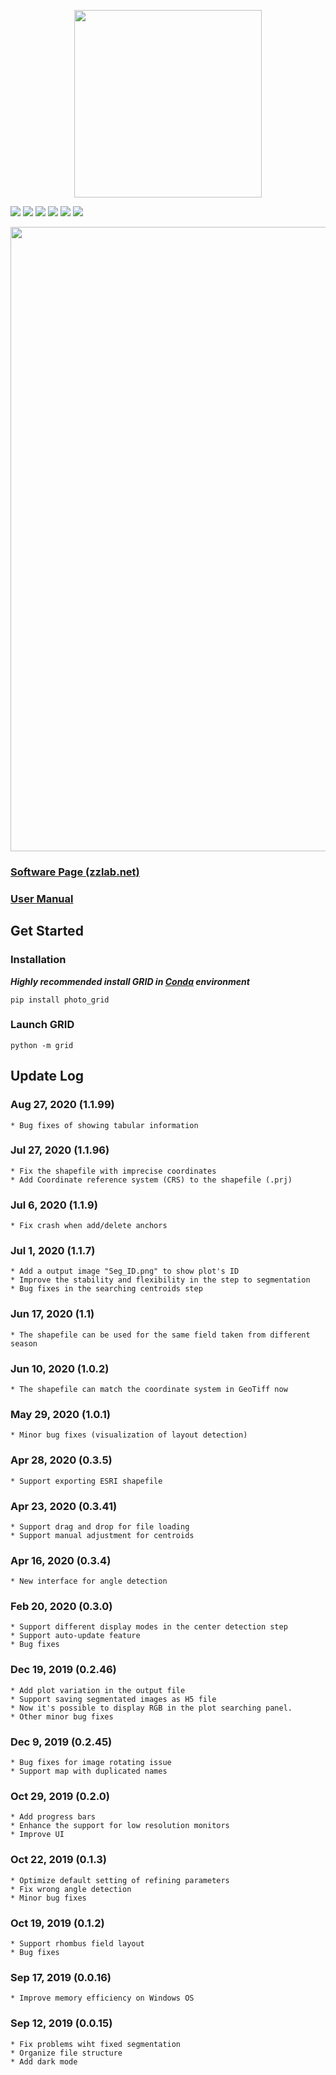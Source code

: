 <p align="center"><img src = "res/GRID_banner.png" width = 300></p>

[![](https://img.shields.io/pypi/pyversions/photo_grid.svg?logo=python&logoColor=white)](https://pypi.org/project/photo-grid/)
[![](https://img.shields.io/pypi/dm/photo_grid.svg?label=pypi%20downloads&logo=python&logoColor=white)](https://pypi.org/project/photo-grid/)
[![](https://img.shields.io/pypi/v/photo_grid.svg?label=pypi%20version&logo=python&logoColor=white)](https://pypi.org/project/photo-grid/)
[![](https://api.codacy.com/project/badge/Grade/626008b19df543ecb33a78e8f82f5e91)](https://app.codacy.com/manual/Poissonfish/photo_grid/dashboard)
[![](https://img.shields.io/github/license/poissonfish/photo_grid)](https://github.com/Poissonfish/GRID/blob/master/LICENSE)
[![](https://img.shields.io/github/languages/code-size/poissonfish/photo_grid)](https://github.com/Poissonfish/GRID/search?l=Python)

<img src = "res/abstract.png" width = 999>

### [Software Page (zzlab.net)](https://zzlab.net/GRID)

### [User Manual](https://poissonfish.github.io/GRID/index.html)

## Get Started
### Installation
***Highly recommended install GRID in [Conda](https://poissonfish.github.io/GRID/installation.html) environment***

```pip install photo_grid```
### Launch GRID
```python -m grid```

## Update Log

### Aug 27, 2020 (1.1.99)
    * Bug fixes of showing tabular information

### Jul 27, 2020 (1.1.96)
    * Fix the shapefile with imprecise coordinates
    * Add Coordinate reference system (CRS) to the shapefile (.prj)

### Jul 6, 2020 (1.1.9)
    * Fix crash when add/delete anchors

### Jul 1, 2020 (1.1.7)
    * Add a output image "Seg_ID.png" to show plot's ID
    * Improve the stability and flexibility in the step to segmentation
    * Bug fixes in the searching centroids step

### Jun 17, 2020 (1.1)
    * The shapefile can be used for the same field taken from different season

### Jun 10, 2020 (1.0.2)
    * The shapefile can match the coordinate system in GeoTiff now
   
### May 29, 2020 (1.0.1)
    * Minor bug fixes (visualization of layout detection)

### Apr 28, 2020 (0.3.5)
    * Support exporting ESRI shapefile

### Apr 23, 2020 (0.3.41)
    * Support drag and drop for file loading
    * Support manual adjustment for centroids

### Apr 16, 2020 (0.3.4)
    * New interface for angle detection
  
### Feb 20, 2020 (0.3.0)
    * Support different display modes in the center detection step
    * Support auto-update feature
    * Bug fixes

### Dec 19, 2019 (0.2.46)
    * Add plot variation in the output file
    * Support saving segmentated images as H5 file
    * Now it's possible to display RGB in the plot searching panel.
    * Other minor bug fixes

### Dec 9, 2019 (0.2.45)
    * Bug fixes for image rotating issue
    * Support map with duplicated names

### Oct 29, 2019 (0.2.0)
    * Add progress bars
    * Enhance the support for low resolution monitors
    * Improve UI
  
### Oct 22, 2019 (0.1.3)
    * Optimize default setting of refining parameters
    * Fix wrong angle detection
    * Minor bug fixes

### Oct 19, 2019 (0.1.2)
    * Support rhombus field layout
    * Bug fixes

### Sep 17, 2019 (0.0.16)
    * Improve memory efficiency on Windows OS

### Sep 12, 2019 (0.0.15)
    * Fix problems wiht fixed segmentation
    * Organize file structure
    * Add dark mode
